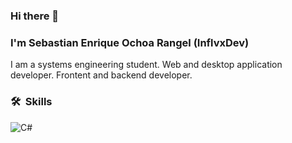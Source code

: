 ### Hi there 👋

<h3>I'm Sebastian Enrique Ochoa Rangel (InflvxDev)</h3>

I am a systems engineering student. Web and desktop application developer. Frontent and backend developer.

<h3> 🛠 &nbsp;Skills</h3>

![C#]([https://img.shields.io/badge/-HTML-333333?style=flat&logo=HTML5](https://img.shields.io/badge/C%23-239120?style=for-the-badge&logo=c-sharp&logoColor=white))

